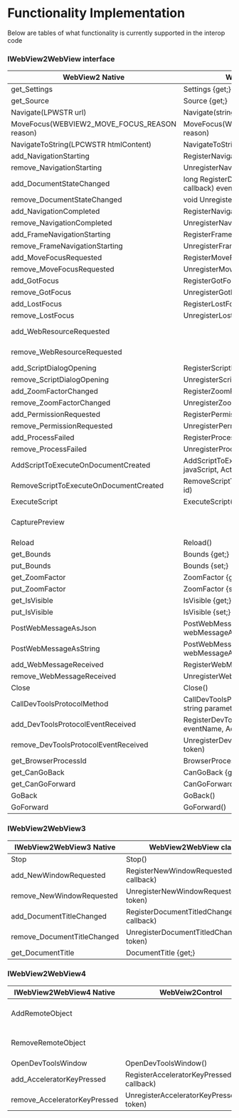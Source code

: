 # Functionality Implementation
Below are tables of what functionality is currently supported in the interop code

### IWebView2WebView interface

|WebView2 Native| WebView2WebView class | Notes|
|---|---|---|
|get_Settings | Settings {get;}   |   |
|get_Source | Source  {get;}|   |
|Navigate(LPWSTR url) | Navigate(string url)  |   |
|MoveFocus(WEBVIEW2_MOVE_FOCUS_REASON reason)| MoveFocus(WEBVIEW2_MOVE_FOCUS_REASON reason)  |  |
|NavigateToString(LPCWSTR htmlContent)| NavigateToString(string htmlContent)  |   |
|add_NavigationStarting| RegisterNavigationStarting(Action<NavigationStartingEventArgs> callback)  |  |
|remove_NavigationStarting| UnregisterNavigationStarting(long)  |  |
|add_DocumentStateChanged| long RegisterDocumentStateChanged(Action<DocumentStateChangedEventArgs> callback) event |  |
|remove_DocumentStateChanged| void UnregisterDocumentStateChanged(long token) |  |
|add_NavigationCompleted| RegisterNavigationCompleted(Action<NavigationCompletedEventArgs> callback) |  |
|remove_NavigationCompleted| UnregisterNavigationCompleted(long token) |  |
|add_FrameNavigationStarting| RegisterFrameNavigationStarting(Action<NavigationStartingEventArgs> callback)  |  |
|remove_FrameNavigationStarting| UnregisterFrameNavigationStarting(long token)  |  |
|add_MoveFocusRequested| RegisterMoveFocusRequested(Action<MoveFocusRequestedEventArgs> callback) |  |
|remove_MoveFocusRequested| UnregisterMoveFocusRequested(long token) |  |
|add_GotFocus| RegisterGotFocus(Action<FocusChangedEventEventArgs> callback) |  |
|remove_GotFocus| UnregisterGotFocus(long token) |  |
|add_LostFocus| RegisterLostFocus(Action<FocusChangedEventEventArgs> callback)  |  |
|remove_LostFocus| UnregisterLostFocus(long token)  |  |
|add_WebResourceRequested|  | Not working currently  |
|remove_WebResourceRequested|  | Not working currently |
|add_ScriptDialogOpening| RegisterScriptDialogOpening(Action<ScriptDialogOpeningEventArgs> callback)   |  |
|remove_ScriptDialogOpening| UnregisterScriptDialogOpening(long token)   |  |
|add_ZoomFactorChanged| RegisterZoomFactorChanged(Action<ZoomFactorCompletedEventArgs> callback)  |  |
|remove_ZoomFactorChanged| UnregisterZoomFactorChanged(long token)  |  |
|add_PermissionRequested| RegisterPermissionRequested(Action<PermissionRequestedEventArgs> callback)|  |
|remove_PermissionRequested| UnregisterPermissionRequested(long token)|  |
|add_ProcessFailed| RegisterProcessFailed(Action<ProcessFailedEventArgs> callback) |  |
|remove_ProcessFailed| UnregisterProcessFailed(long token) |  |
|AddScriptToExecuteOnDocumentCreated | AddScriptToExecuteOnDocumentCreated(string javaScript, Action<AddScriptToExecuteOnDocumentCreatedCompletedEventArgs> callback)  |  |
|RemoveScriptToExecuteOnDocumentCreated| RemoveScriptToExecuteOnDocumentCreated(string id)  |  |
|ExecuteScript | ExecuteScript(string javaScript, Action<ExecuteScriptCompletedEventArgs> callback) |  |
|CapturePreview|   | Not implemented yet |
|Reload | Reload()  |  |
|get_Bounds| Bounds {get;} |  |
|put_Bounds| Bounds {set;} |  |
|get_ZoomFactor| ZoomFactor {get;}  |  |
|put_ZoomFactor|  ZoomFactor {set;} |  |
|get_IsVisible| IsVisible {get;}  |  |
|put_IsVisible| IsVisible {set;} |  |
|PostWebMessageAsJson | PostWebMessageAsJson(string webMessageAsJson) |  |
|PostWebMessageAsString | PostWebMessageAsString(string webMessageAsString)  |  |
|add_WebMessageReceived | RegisterWebMessageReceived(Action<WebMessageReceivedEventArgs> callback) |  |
|remove_WebMessageReceived | UnregisterWebMessageReceived(long token) |  |
|Close | Close() |  |
|CallDevToolsProtocolMethod | CallDevToolsProtocolMethod(string methodName, string parametersAsJson) |  |
|add_DevToolsProtocolEventReceived | RegisterDevToolsProtocolEventReceived(string eventName, Action<DevToolsProtocolEventReceivedEventArgs> callback) |  |
|remove_DevToolsProtocolEventReceived| UnregisterDevToolsProtocolEventReceived(long token) |  |
|get_BrowserProcessId | BrowserProcessId {get;}  |  |
|get_CanGoBack| CanGoBack {get;} |  |
|get_CanGoForward| CanGoForward {get;}  |  |
|GoBack| GoBack()  |  |
|GoForward| GoForward() |  |

### IWebView2WebView3

|IWebView2WebView3 Native|WebView2WebView class| Notes |
|---|---|---|
|Stop | Stop() | |
|add_NewWindowRequested| RegisterNewWindowRequested(Action<NewWindowRequestedEventArgs> callback) | Working |
|remove_NewWindowRequested| UnregisterNewWindowRequested(long token) | Working |
|add_DocumentTitleChanged| RegisterDocumentTitledChanged(Action<DocumentTitleChangedEventArgs> callback) | Working |
|remove_DocumentTitleChanged| UnregisterDocumentTitledChanged(long token) | Working |
|get_DocumentTitle| DocumentTitle {get;} | Working |


### IWebView2WebView4

|IWebView2WebView4 Native|WebVeiw2Control|Tested|
|---|---|---|
|AddRemoteObject|  | Not implemented yet |
|RemoveRemoteObject|  | Not implemented yet |
|OpenDevToolsWindow| OpenDevToolsWindow()  | |
|add_AcceleratorKeyPressed| RegisterAcceleratorKeyPressed(Action<AcceleratorKeyPressedEventArgs> callback)  | |
|remove_AcceleratorKeyPressed| UnregisterAcceleratorKeyPressed(long token)  | |
